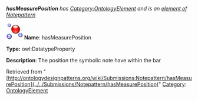 ___hasMeasurePosition__ has [Category:OntologyElement](../../Category/OntologyElement "Category:OntologyElement") and is an [element of](../../Property/ElementOf "Property:ElementOf") [Notepattern](../../Submissions/Notepattern "Submissions:Notepattern")_


  




[![DatatypeProperty](../../images/thumb/a/a5/DatatypeProperty.gif/45px-DatatypeProperty.gif)](../../Image/DatatypeProperty.gif "DatatypeProperty")
__Name__: hasMeasurePosition 


__Type:__ owl:DatatypeProperty 


__Description__: The position the symbolic note have within the bar 





Retrieved from "[http://ontologydesignpatterns.org/wiki/Submissions:Notepattern/hasMeasurePosition](../../Submissions/Notepattern/hasMeasurePosition)"
 [Category](http://ontologydesignpatterns.org/wiki/Special:Categories "Special:Categories"): [OntologyElement](../../Category/OntologyElement "Category:OntologyElement")